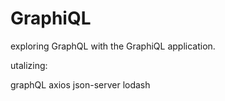 # GraphiQL

exploring GraphQL with the GraphiQL application.

utalizing:

graphQL
axios
json-server
lodash